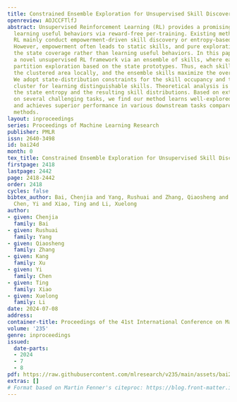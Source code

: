 ```yaml
---
title: Constrained Ensemble Exploration for Unsupervised Skill Discovery
openreview: AOJCCFTlfJ
abstract: Unsupervised Reinforcement Learning (RL) provides a promising paradigm for
  learning useful behaviors via reward-free per-training. Existing methods for unsupervised
  RL mainly conduct empowerment-driven skill discovery or entropy-based exploration.
  However, empowerment often leads to static skills, and pure exploration only maximizes
  the state coverage rather than learning useful behaviors. In this paper, we propose
  a novel unsupervised RL framework via an ensemble of skills, where each skill performs
  partition exploration based on the state prototypes. Thus, each skill can explore
  the clustered area locally, and the ensemble skills maximize the overall state coverage.
  We adopt state-distribution constraints for the skill occupancy and the desired
  cluster for learning distinguishable skills. Theoretical analysis is provided for
  the state entropy and the resulting skill distributions. Based on extensive experiments
  on several challenging tasks, we find our method learns well-explored ensemble skills
  and achieves superior performance in various downstream tasks compared to previous
  methods.
layout: inproceedings
series: Proceedings of Machine Learning Research
publisher: PMLR
issn: 2640-3498
id: bai24d
month: 0
tex_title: Constrained Ensemble Exploration for Unsupervised Skill Discovery
firstpage: 2418
lastpage: 2442
page: 2418-2442
order: 2418
cycles: false
bibtex_author: Bai, Chenjia and Yang, Rushuai and Zhang, Qiaosheng and Xu, Kang and
  Chen, Yi and Xiao, Ting and Li, Xuelong
author:
- given: Chenjia
  family: Bai
- given: Rushuai
  family: Yang
- given: Qiaosheng
  family: Zhang
- given: Kang
  family: Xu
- given: Yi
  family: Chen
- given: Ting
  family: Xiao
- given: Xuelong
  family: Li
date: 2024-07-08
address:
container-title: Proceedings of the 41st International Conference on Machine Learning
volume: '235'
genre: inproceedings
issued:
  date-parts:
  - 2024
  - 7
  - 8
pdf: https://raw.githubusercontent.com/mlresearch/v235/main/assets/bai24d/bai24d.pdf
extras: []
# Format based on Martin Fenner's citeproc: https://blog.front-matter.io/posts/citeproc-yaml-for-bibliographies/
---
```

